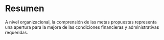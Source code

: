 # Resumen

A nivel organizacional, la comprensión de las metas propuestas representa una apertura para la mejora de las condiciones financieras y administrativas requeridas.

